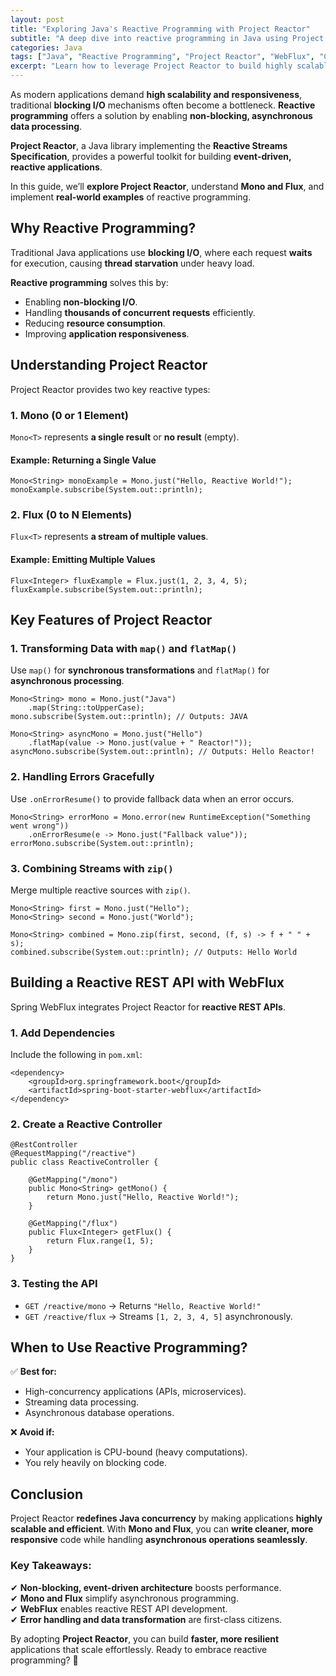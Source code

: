 ```yaml
---
layout: post
title: "Exploring Java's Reactive Programming with Project Reactor"
subtitle: "A deep dive into reactive programming in Java using Project Reactor for building responsive, scalable applications."
categories: Java
tags: ["Java", "Reactive Programming", "Project Reactor", "WebFlux", "Concurrency", "Asynchronous"]
excerpt: "Learn how to leverage Project Reactor to build highly scalable, non-blocking applications in Java. Explore key concepts like Mono, Flux, and reactive streams with real-world examples."
---
```




As modern applications demand **high scalability and responsiveness**, traditional **blocking I/O** mechanisms often become a bottleneck. **Reactive programming** offers a solution by enabling **non-blocking, asynchronous data processing**.

**Project Reactor**, a Java library implementing the **Reactive Streams Specification**, provides a powerful toolkit for building **event-driven, reactive applications**.

In this guide, we’ll **explore Project Reactor**, understand **Mono and Flux**, and implement **real-world examples** of reactive programming.

## Why Reactive Programming?

Traditional Java applications use **blocking I/O**, where each request **waits** for execution, causing **thread starvation** under heavy load.

**Reactive programming** solves this by:

- Enabling **non-blocking I/O**.
- Handling **thousands of concurrent requests** efficiently.
- Reducing **resource consumption**.
- Improving **application responsiveness**.

## Understanding Project Reactor

Project Reactor provides two key reactive types:

### **1. Mono (0 or 1 Element)**

`Mono<T>` represents **a single result** or **no result** (empty).

#### Example: Returning a Single Value
```
Mono<String> monoExample = Mono.just("Hello, Reactive World!");
monoExample.subscribe(System.out::println);
```

### **2. Flux (0 to N Elements)**

`Flux<T>` represents **a stream of multiple values**.

#### Example: Emitting Multiple Values
```
Flux<Integer> fluxExample = Flux.just(1, 2, 3, 4, 5);
fluxExample.subscribe(System.out::println);
```

## Key Features of Project Reactor

### **1. Transforming Data with `map()` and `flatMap()`**

Use `map()` for **synchronous transformations** and `flatMap()` for **asynchronous processing**.

```
Mono<String> mono = Mono.just("Java")
    .map(String::toUpperCase);
mono.subscribe(System.out::println); // Outputs: JAVA
```

```
Mono<String> asyncMono = Mono.just("Hello")
    .flatMap(value -> Mono.just(value + " Reactor!"));
asyncMono.subscribe(System.out::println); // Outputs: Hello Reactor!
```

### **2. Handling Errors Gracefully**

Use `.onErrorResume()` to provide fallback data when an error occurs.

```
Mono<String> errorMono = Mono.error(new RuntimeException("Something went wrong"))
    .onErrorResume(e -> Mono.just("Fallback value"));
errorMono.subscribe(System.out::println);
```

### **3. Combining Streams with `zip()`**

Merge multiple reactive sources with `zip()`.

```
Mono<String> first = Mono.just("Hello");
Mono<String> second = Mono.just("World");

Mono<String> combined = Mono.zip(first, second, (f, s) -> f + " " + s);
combined.subscribe(System.out::println); // Outputs: Hello World
```

## Building a Reactive REST API with WebFlux

Spring WebFlux integrates Project Reactor for **reactive REST APIs**.

### **1. Add Dependencies**
Include the following in `pom.xml`:

```
<dependency>
    <groupId>org.springframework.boot</groupId>
    <artifactId>spring-boot-starter-webflux</artifactId>
</dependency>
```

### **2. Create a Reactive Controller**

```
@RestController
@RequestMapping("/reactive")
public class ReactiveController {

    @GetMapping("/mono")
    public Mono<String> getMono() {
        return Mono.just("Hello, Reactive World!");
    }

    @GetMapping("/flux")
    public Flux<Integer> getFlux() {
        return Flux.range(1, 5);
    }
}
```

### **3. Testing the API**
- `GET /reactive/mono` → Returns `"Hello, Reactive World!"`
- `GET /reactive/flux` → Streams `[1, 2, 3, 4, 5]` asynchronously.

## When to Use Reactive Programming?

✅ **Best for:**
- High-concurrency applications (APIs, microservices).
- Streaming data processing.
- Asynchronous database operations.

❌ **Avoid if:**
- Your application is CPU-bound (heavy computations).
- You rely heavily on blocking code.

## Conclusion

Project Reactor **redefines Java concurrency** by making applications **highly scalable and efficient**. With **Mono and Flux**, you can **write cleaner, more responsive** code while handling **asynchronous operations seamlessly**.

### Key Takeaways:
✔ **Non-blocking, event-driven architecture** boosts performance.  
✔ **Mono and Flux** simplify asynchronous programming.  
✔ **WebFlux** enables reactive REST API development.  
✔ **Error handling and data transformation** are first-class citizens.

By adopting **Project Reactor**, you can build **faster, more resilient** applications that scale effortlessly. Ready to embrace reactive programming? 🚀
